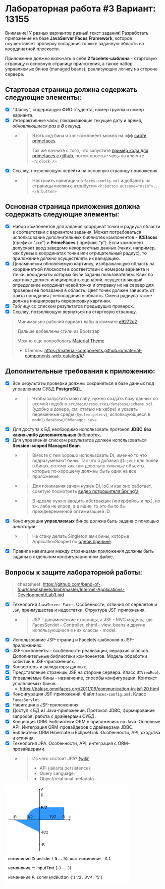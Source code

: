 # Лабораторная работа #3 Вариант: 13155

Внимание! У разных вариантов разный текст задания!
Разработать приложение на базе **JavaServer Faces Framework**, которое осуществляет проверку попадания точки в заданную
область на координатной плоскости.

Приложение должно включать в себя **2 facelets-шаблона** - стартовую страницу и основную страницу приложения, а также набор
управляемых бинов (managed beans), реализующих логику на стороне сервера.

## Стартовая страница должна содержать следующие элементы:

- [x] "Шапку", содержащую ФИО студента, номер группы и номер варианта.
- [x] Интерактивные часы, показывающие текущие дату и время, *обновляющиеся раз в **8** секунд*.
  - > Взять код бина и xml-компонент можно на офф [сайте primefaces](http://www.primefaces.org:8080/showcase/ui/misc/clock.xhtml?jfwid=e9487).
    > 
    > Так же начните с того, что запустите [пример кода для primefaces c github](https://github.com/primefaces/primefaces), потом простые часы на клиенте `<h:clock />`
- [x] Ссылку, позволяющую перейти на основную страницу приложения.
  - > Настроить навигацию в `faces-config.xml` и добавить на страницы кнопки с атрибутом `<h:button outcome="main">...</h:button>`

## Основная страница приложения должна содержать следующие элементы:

- [x] Набор компонентов для задания координат точки и радиуса области в соответствии с вариантом задания. Может
  потребоваться использование дополнительных библиотек компонентов - **ICEfaces** (префикс "`ace`") и **PrimeFaces** (
  префикс "`p`"). Если компонент допускает ввод заведомо некорректных данных (таких, например, как буквы в координатах
  точки или отрицательный радиус), то приложение должно осуществлять их валидацию.
- [x] Динамически обновляемую картинку, изображающую область на координатной плоскости в соответствии с номером варианта
  и точки, координаты которых были заданы пользователем. Клик по картинке должен инициировать сценарий, осуществляющий
  определение координат новой точки и отправку их на сервер для проверки её попадания в область. Цвет точек должен
  зависить от факта попадания / непопадания в область. Смена радиуса также должна инициировать перерисовку картинки.
- [x] Таблицу со списком результатов предыдущих проверок.
- [x] Ссылку, позволяющую вернуться на стартовую страницу.

> Минимально рабочий вариант лабы в коммите [e9272c2](https://github.com/e1turin/itmo-webdev/tree/e9272c25507fecbc27451a2be349a176d7012568)
> 
> Дальше добавлены стили из Bootstrap
> 
> Можно еще попробовать [Material Theme](https://github.com/material-components/material-components-web)
>    - #Demos: https://material-components.github.io/material-components-web-catalog/#/


## Дополнительные требования к приложению:

- [x] Все результаты проверки должны сохраняться в базе данных под управлением СУБД **PostgreSQL**.
  - > Чтобы запустить мою лабу, нужно создать базу данных со схемой подобно `src/main/resources/database/scheme.sql` 
    (удобно в докере, см. статью на хабре) и указать переменные среды (`System.getenv`), использующиеся
    в `model/database/DbManager.java`
- [x] Для доступа к БД необходимо использовать протокол **JDBC** **без каких-либо дополнительных** библиотек.
- [x] Для управления списком результатов должен использоваться **Session-scoped Managed Bean**.
  - > Вместе с тем хорошо использовать DI, именно то что подразумевают бины. Так что я добавил `@Inject` для полей в
    бинах, потому как там довольно _тяжелые_ объекты, которые по-хорошему должны быть одни на все приложение. 
  - > Для понимания зачем нужен DI, IoC и как оно работает, советую посмотреть [видео потрошителя Spring'а](https://youtu.be/rd6wxPzXQvo)
  - > В идеале нужно вводить абстракции (интерфейсы и пр.), но т.к. лаба не впрод, а в ящик, то это было бы преждевременной оптимизацией :D.
- [x] Конфигурация **управляемых** бинов должна быть задана с помощью *аннотаций*.
  - > Не стану делать Singleton'ами бины, которые ApplicationScoped по [одной причине](https://stackoverflow.com/a/33973197/19036461).
- [x] Правила навигации между страницами приложения должны быть заданы в отдельном конфигурационном файле.

## Вопросы к защите лабораторной работы:
> cheatsheet: https://github.com/band-of-four/cheatsheets/blob/master/Internet-Applications-Development/Lab3.md

- [x] Технология `JavaServer Faces`. Особенности, отличия от сервлетов и `JSP`, преимущества и недостатки. Структура
  JSF-приложения.
  - > JSP - динамические страницы, а JSF - MVC модель, где FacesServlet - Controller, xhtml - view, beans и другие
    использующиеся в них классы - model.
- [x] Использование JSP-страниц и Facelets-шаблонов в JSF-приложениях.
- [x] JSF-компоненты - особенности реализации, иерархия классов. Дополнительные библиотеки компонентов. Модель обработки
  событий в JSF-приложениях.
- [x] Конвертеры и валидаторы данных.
- [x] Представление страницы JSF на стороне сервера. Класс `UIViewRoot`.
- [x] Управляемые бины - назначение, способы конфигурации. Контекст управляемых бинов.
  - https://balusc.omnifaces.org/2011/09/communication-in-jsf-20.html
- [x] Конфигурация JSF-приложений. Файл `faces-config.xml`. Класс `FacesServlet`.
- [x] Навигация в JSF-приложениях.
- [x] Доступ к БД из Java-приложений. Протокол JDBC, формирование запросов, работа с драйверами СУБД.
- [x] Концепция ORM. Библиотеки ORM в приложениях на Java. Основные API. Интеграция ORM-провайдеров с драйверами JDBC.
- [x] Библиотеки ORM Hibernate и EclipseLink. Особенности, API, сходства и отличия.
- [x] Технология JPA. Особенности, API, интеграция с ORM-провайдерами.
  - > Из чего состоит JPA? [(wiki)](https://en.wikipedia.org/wiki/Jakarta_Persistence)
    >    - API (jakarta.persistence).
    >    - Query Language.
    >    - Object/relational metadata.


![](areas.png)